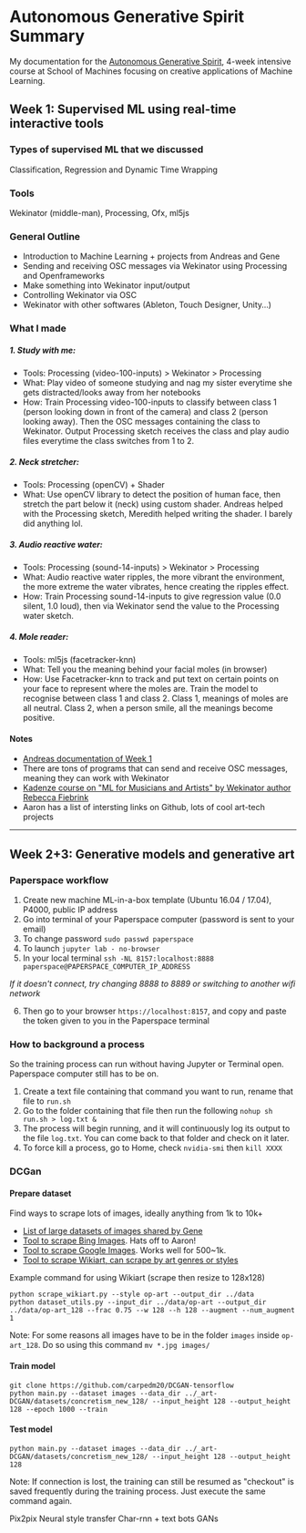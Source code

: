 # Autonomous Generative Spirit Summary
My documentation for the [Autonomous Generative Spirit](http://schoolofma.org/autonomous-generative-spirit/), 4-week intensive course at School of Machines focusing on creative applications of Machine Learning. 

## Week 1: Supervised ML using real-time interactive tools 

### Types of supervised ML that we discussed
Classification, Regression and Dynamic Time Wrapping

### Tools
Wekinator (middle-man), Processing, Ofx, ml5js

### General Outline
- Introduction to Machine Learning + projects from Andreas and Gene
- Sending and receiving OSC messages via Wekinator using Processing and Openframeworks 
- Make something into Wekinator input/output
- Controlling Wekinator via OSC
- Wekinator with other softwares (Ableton, Touch Designer, Unity…)

### What I made 
##### 1. Study with me:
- Tools: Processing (video-100-inputs) > Wekinator > Processing
- What: Play video of someone studying and nag my sister everytime she gets distracted/looks away from her notebooks
- How: Train Processing video-100-inputs to classify between class 1 (person looking down in front of the camera) and class 2 (person looking away). Then the OSC messages containing the class to Wekinator. Output Processing sketch receives the class and play audio files everytime the class switches from 1 to 2.

##### 2. Neck stretcher:
- Tools: Processing (openCV) + Shader
- What: Use openCV library to detect the position of human face, then stretch the part below it (neck) using custom shader. Andreas helped with the Processing sketch, Meredith helped writing the shader. I barely did anything lol.

##### 3. Audio reactive water:
- Tools: Processing (sound-14-inputs) > Wekinator > Processing
- What: Audio reactive water ripples, the more vibrant the environment, the more extreme the water vibrates, hence creating the ripples effect.
- How: Train Processing sound-14-inputs to give regression value (0.0 silent, 1.0 loud), then via Wekinator send the value to the Processing water sketch.

##### 4. Mole reader:
- Tools: ml5js (facetracker-knn)
- What: Tell you the meaning behind your facial moles (in browser)
- How: Use Facetracker-knn to track and put text on certain points on your face to represent where the moles are. Train the model to recognise between class 1 and class 2. Class 1, meanings of moles are all neutral. Class 2, when a person smile, all the meanings become positive. 

#### Notes
- [Andreas documentation of Week 1](https://andreasref.github.io/som/)
- There are tons of programs that can send and receive OSC messages, meaning they can work with Wekinator
- [Kadenze course on "ML for Musicians and Artists" by Wekinator author Rebecca Fiebrink](https://www.kadenze.com/courses/machine-learning-for-musicians-and-artists-v)
- Aaron has a list of intersting links on Github, lots of cool art-tech projects
---

## Week 2+3: Generative models and generative art
### Paperspace workflow
1. Create new machine ML-in-a-box template (Ubuntu 16.04 / 17.04), P4000, public IP address
2. Go into terminal of your Paperspace computer (password is sent to your email)
3. To change password `sudo passwd paperspace`
4. To launch `jupyter lab - no-browser` 
5. In your local terminal `ssh -NL 8157:localhost:8888 paperspace@PAPERSPACE_COMPUTER_IP_ADDRESS`

_If it doesn't connect, try changing 8888 to 8889 or switching to another wifi network_

6. Then go to your browser `https://localhost:8157`, and copy and paste the token given to you in the Paperspace terminal 

### How to background a process
So the training process can run without having Jupyter or Terminal open. Paperspace computer still has to be on.
1. Create a text file containing that command you want to run, rename that file to `run.sh`
2. Go to the folder containing that file then run the following `nohup sh run.sh > log.txt &`
3. The process will begin running, and it will continuously log its output to the file `log.txt`. You can come back to that folder and check on it later.
4. To force kill a process, go to Home, check `nvidia-smi` then `kill XXXX`

### DCGan
#### Prepare dataset
Find ways to scrape lots of images, ideally anything from 1k to 10k+
- [List of large datasets of images shared by Gene](https://docs.google.com/spreadsheets/d/1VijZSkQbqOvsvYBXdCx9UGu5zHGZPPpzwH2uHS-2XxQ/edit#gid=0)
- [Tool to scrape Bing Images](https://github.com/montoyamoraga/edu13-scraping-bing-images). Hats off to Aaron!
- [Tool to scrape Google Images](https://github.com/montoyamoraga/edu13-scraping-bing-images). Works well for 500~1k. 
- [Tool to scrape Wikiart, can scrape by art genres or styles](https://github.com/ml4a/ml4a-guides/tree/experimental/utils)

Example command for using Wikiart (scrape then resize to 128x128)
```
python scrape_wikiart.py --style op-art --output_dir ../data
python dataset_utils.py --input_dir ../data/op-art --output_dir ../data/op-art_128 --frac 0.75 --w 128 --h 128 --augment --num_augment 1
```

Note: For some reasons all images have to be in the folder `images` inside `op-art_128`. Do so using this command `mv *.jpg images/`

#### Train model 
```
git clone https://github.com/carpedm20/DCGAN-tensorflow
python main.py --dataset images --data_dir ../_art-DCGAN/datasets/concretism_new_128/ --input_height 128 --output_height 128 --epoch 1000 --train
```
#### Test model 
```
python main.py --dataset images --data_dir ../_art-DCGAN/datasets/concretism_new_128/ --input_height 128 --output_height 128
```

Note: If connection is lost, the training can still be resumed as "checkout" is saved frequently during the training process. Just execute the same command again.







Pix2pix
Neural style transfer
Char-rnn + text bots
GANs
